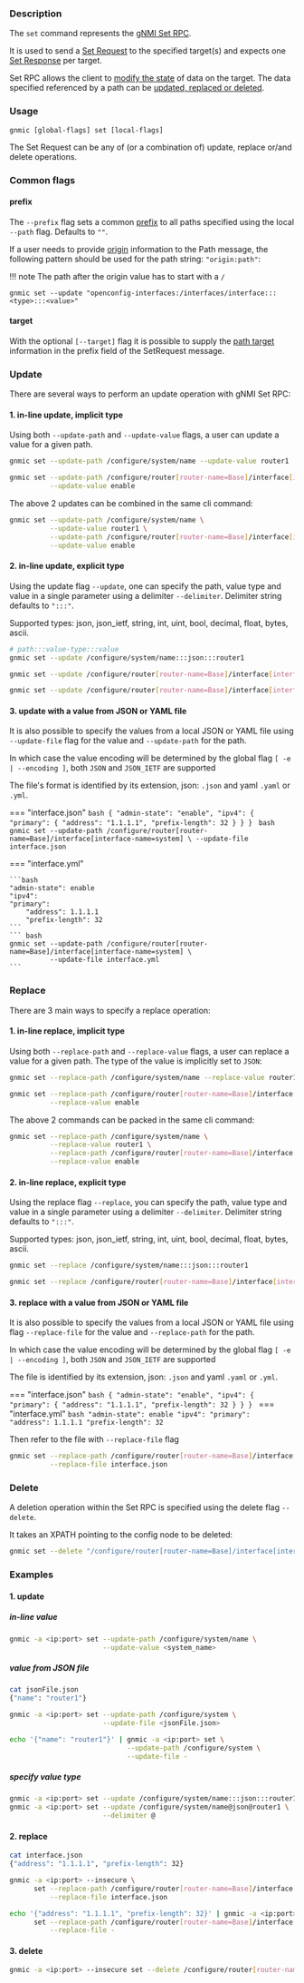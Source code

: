 ### Description
The `set` command represents the [gNMI Set RPC](https://github.com/openconfig/gnmi/blob/master/proto/gnmi/gnmi.proto#L62).

It is used to send a [Set Request](https://github.com/openconfig/gnmi/blob/master/proto/gnmi/gnmi.proto#L339) to the specified target(s) and expects one [Set Response](https://github.com/openconfig/gnmi/blob/master/proto/gnmi/gnmi.proto#L356) per target.

Set RPC allows the client to [modify the state](https://github.com/openconfig/reference/blob/master/rpc/gnmi/gnmi-specification.md#34-modifying-state) of data on the target. The data specified referenced by a path can be [updated, replaced or deleted](https://github.com/openconfig/reference/blob/master/rpc/gnmi/gnmi-specification.md#343-transactions).

### Usage
`gnmic [global-flags] set [local-flags]`

The Set Request can be any of (or a combination of) update, replace or/and delete operations.

### Common flags
#### prefix
The `--prefix` flag sets a common [prefix](https://github.com/openconfig/reference/blob/master/rpc/gnmi/gnmi-specification.md#241-path-prefixes) to all paths specified using the local `--path` flag. Defaults to `""`.


If a user needs to provide [origin](https://github.com/openconfig/reference/blob/master/rpc/gnmi/gnmi-specification.md#222-paths) information to the Path message, the following pattern should be used for the path string: `"origin:path"`:

!!! note
    The path after the origin value has to start with a `/`

```
gnmic set --update "openconfig-interfaces:/interfaces/interface:::<type>:::<value>"
```

#### target
With the optional `[--target]` flag it is possible to supply the [path target](https://github.com/openconfig/reference/blob/master/rpc/gnmi/gnmi-specification.md#2221-path-target) information in the prefix field of the SetRequest message.

### Update
There are several ways to perform an update operation with gNMI Set RPC:

#### 1. in-line update, implicit type
Using both `--update-path` and `--update-value` flags, a user can update a value for a given path.


```bash
gnmic set --update-path /configure/system/name --update-value router1

gnmic set --update-path /configure/router[router-name=Base]/interface[interface-name=system]/admin-state \
          --update-value enable
```

The above 2 updates can be combined in the same cli command:

```bash
gnmic set --update-path /configure/system/name \
          --update-value router1 \
          --update-path /configure/router[router-name=Base]/interface[interface-name=system]/admin-state \
          --update-value enable
```

#### 2. in-line update, explicit type
Using the update flag `--update`, one can specify the path, value type and value in a single parameter using a delimiter `--delimiter`. Delimiter string defaults to `":::"`.

Supported types: json, json_ietf, string, int, uint, bool, decimal, float, bytes, ascii.

```bash
# path:::value-type:::value
gnmic set --update /configure/system/name:::json:::router1

gnmic set --update /configure/router[router-name=Base]/interface[interface-name=system]/admin-state:::json:::enable

gnmic set --update /configure/router[router-name=Base]/interface[interface-name=system]:::json:::'{"admin-state":"enable"}'
```

#### 3. update with a value from JSON or YAML file
It is also possible to specify the values from a local JSON or YAML file using `--update-file` flag for the value and `--update-path` for the path.

In which case the value encoding will be determined by the global flag `[ -e | --encoding ]`, both `JSON` and `JSON_IETF` are supported

The file's format is identified by its extension, json: `.json` and yaml `.yaml` or `.yml`.

=== "interface.json"
    ```bash
    {
        "admin-state": "enable",
        "ipv4": {
            "primary": {
                "address": "1.1.1.1",
                "prefix-length": 32
            }
        }
    }
    ```
    ``` bash
    gnmic set --update-path /configure/router[router-name=Base]/interface[interface-name=system] \
              --update-file interface.json
    ```

=== "interface.yml"

    ```bash
    "admin-state": enable
    "ipv4":
    "primary":
        "address": 1.1.1.1
        "prefix-length": 32
    ```
    ``` bash
    gnmic set --update-path /configure/router[router-name=Base]/interface[interface-name=system] \
              --update-file interface.yml
    ```

### Replace
There are 3 main ways to specify a replace operation:

#### 1. in-line replace, implicit type
Using both `--replace-path` and `--replace-value` flags, a user can replace a value for a given path. The type of the value is implicitly set to `JSON`:

```bash
gnmic set --replace-path /configure/system/name --replace-value router1
```

```bash
gnmic set --replace-path /configure/router[router-name=Base]/interface[interface-name=system]/admin-state \
          --replace-value enable
```

The above 2 commands can be packed in the same cli command:

```bash
gnmic set --replace-path /configure/system/name \
          --replace-value router1 \
          --replace-path /configure/router[router-name=Base]/interface[interface-name=system]/admin-state \
          --replace-value enable
```

#### 2. in-line replace, explicit type
Using the replace flag `--replace`, you can specify the path, value type and value in a single parameter using a delimiter `--delimiter`. Delimiter string defaults to `":::"`.

Supported types: json, json_ietf, string, int, uint, bool, decimal, float, bytes, ascii.

```bash
gnmic set --replace /configure/system/name:::json:::router1
```

```bash
gnmic set --replace /configure/router[router-name=Base]/interface[interface-name=system]/admin-state:::json:::enable
```

#### 3. replace with a value from JSON or YAML file
It is also possible to specify the values from a local JSON or YAML file using flag `--replace-file` for the value and `--replace-path` for the path.

In which case the value encoding will be determined by the global flag `[ -e | --encoding ]`, both `JSON` and `JSON_IETF` are supported

The file is identified by its extension, json: `.json` and yaml `.yaml` or `.yml`.

=== "interface.json"
    ```bash
    {
        "admin-state": "enable",
        "ipv4": {
            "primary": {
                "address": "1.1.1.1",
                "prefix-length": 32
            }
        }
    }
    ```
=== "interface.yml"
    ```bash
    "admin-state": enable
    "ipv4":
    "primary":
        "address": 1.1.1.1
        "prefix-length": 32
    ```

Then refer to the file with `--replace-file` flag
``` bash
gnmic set --replace-path /configure/router[router-name=Base]/interface[interface-name=system] \
          --replace-file interface.json
```

### Delete
A deletion operation within the Set RPC is specified using the delete flag `--delete`.

It takes an XPATH pointing to the config node to be deleted:

```bash
gnmic set --delete "/configure/router[router-name=Base]/interface[interface-name=dummy_interface]"
```

### Examples
#### 1. update
##### in-line value
```bash
gnmic -a <ip:port> set --update-path /configure/system/name \
                       --update-value <system_name>
```

##### value from JSON file
```bash
cat jsonFile.json
{"name": "router1"}

gnmic -a <ip:port> set --update-path /configure/system \
                       --update-file <jsonFile.json>
```

```bash
echo '{"name": "router1"}' | gnmic -a <ip:port> set \
                             --update-path /configure/system \
                             --update-file -
```

##### specify value type
```bash
gnmic -a <ip:port> set --update /configure/system/name:::json:::router1
gnmic -a <ip:port> set --update /configure/system/name@json@router1 \
                       --delimiter @
```

#### 2. replace
```bash
cat interface.json
{"address": "1.1.1.1", "prefix-length": 32}

gnmic -a <ip:port> --insecure \
      set --replace-path /configure/router[router-name=Base]/interface[interface-name=interface1]/ipv4/primary \
          --replace-file interface.json
```

```bash
echo '{"address": "1.1.1.1", "prefix-length": 32}' | gnmic -a <ip:port> --insecure \
      set --replace-path /configure/router[router-name=Base]/interface[interface-name=interface1]/ipv4/primary \
          --replace-file -
```

#### 3. delete
```bash
gnmic -a <ip:port> --insecure set --delete /configure/router[router-name=Base]/interface[interface-name=interface1]
```

<script
id="asciicast-319562" src="https://asciinema.org/a/319562.js" async>
</script>

